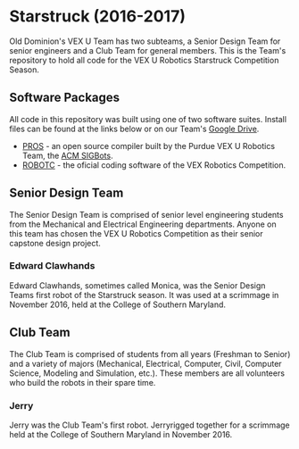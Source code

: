 # Starstruck (2016-2017)
Old Dominion's VEX U Team has two subteams, a Senior Design Team for senior engineers and a Club Team for general members. This is the Team's repository to hold all code for the VEX U Robotics Starstruck Competition Season.

## Software Packages
All code in this repository was built using one of two software suites. Install files can be found at the links below or on our Team's [Google Drive](https://drive.google.com/drive/folders/0Bwvi-fTSujznZnM3YXFCbFVxQXc?usp=sharing).
- [PROS](http://pros.cs.purdue.edu/) - an open source compiler built by the Purdue VEX U Robotics Team, the [ACM SIGBots](https://www.purduesigbots.com/).
- [ROBOTC](http://www.robotc.net/download/vexrobotics/) - the oficial coding software of the VEX Robotics Competition.

## Senior Design Team
The Senior Design Team is comprised of senior level engineering students from the Mechanical and Electrical Engineering departments. Anyone on this team has chosen the VEX U Robotics Competition as their senior capstone design project.

### Edward Clawhands
Edward Clawhands, sometimes called Monica, was the Senior Design Teams first robot of the Starstruck season. It was used at a scrimmage in November 2016, held at the College of Southern Maryland.

## Club Team
The Club Team is comprised of students from all years (Freshman to Senior) and a variety of majors (Mechanical, Electrical, Computer, Civil, Computer Science, Modeling and Simulation, etc.). These members are all volunteers who build the robots in their spare time.

### Jerry
Jerry was the Club Team's first robot. Jerryrigged together for a scrimmage held at the College of Southern Maryland in November 2016.

